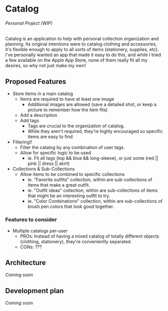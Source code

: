 # Catalog
###### Personal Project (WIP)
Catalog is an application to help with personal collection organization and planning. Its original intentions were to catalog clothing and accessories, it's flexible enough to apply to all sorts of items (stationery, supplies, etc). I've personally wanted an app that made it easy to do this, and while I tried a few available on the Apple App Store, none of them really fit all my desires, so why not just make my own!

## Proposed Features
* Store items in a main catalog
  - Items are required to have at least one image
    - Additional images are allowed (save a detailed shot, or keep a picture to remember how the item fits)
  - Add a description
  - Add tags
    - Tags are crucial to the organization of catalog.
    - While they aren't required, they're highly encouraged so specific items are easy to find
* Filtering!!
  - Filter the catalog by any combination of user tags.
  - Allow for specific logic to be used
    - ie. Fit all tags (top && blue && long-sleeve), or just some (red || pink || dress || skirt)
* Collections & Sub-Collections
  - Allow items to be combined to specific collections
    - ie. "Favorite outfits" collection, within are sub-collections of items that make a great outfit.
    - ie. "Outfit ideas" collection, within are sub-collections of items that might be an interesting outfit to try.
    - ie. "Color Combinations" collection, within are sub-collections of brush pen colors that look good together.
    
### Features to consider
* Multiple catalogs per-user
  - PROs: Instead of having a mixed catalog of totally different objects (clothing, stationery), they're conveniently separated.
  - CONs: ???

## Architecture
*Coming soon*

## Development plan
*Coming soon*
